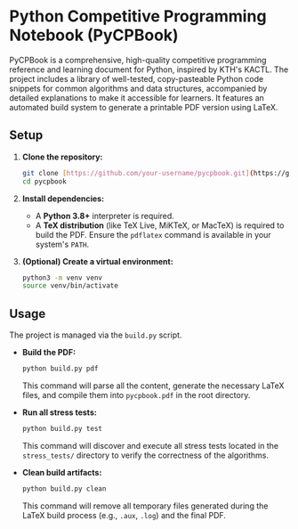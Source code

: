 # Python Competitive Programming Notebook (PyCPBook)

PyCPBook is a comprehensive, high-quality competitive programming reference and learning document for Python, inspired by KTH's KACTL. The project includes a library of well-tested, copy-pasteable Python code snippets for common algorithms and data structures, accompanied by detailed explanations to make it accessible for learners. It features an automated build system to generate a printable PDF version using LaTeX.

## Setup

1.  **Clone the repository:**

    ```bash
    git clone [https://github.com/your-username/pycpbook.git](https://github.com/your-username/pycpbook.git)
    cd pycpbook
    ```

2.  **Install dependencies:**

    - A **Python 3.8+** interpreter is required.
    - A **TeX distribution** (like TeX Live, MiKTeX, or MacTeX) is required to build the PDF. Ensure the `pdflatex` command is available in your system's `PATH`.

3.  **(Optional) Create a virtual environment:**
    ```bash
    python3 -m venv venv
    source venv/bin/activate
    ```

## Usage

The project is managed via the `build.py` script.

- **Build the PDF:**

  ```bash
  python build.py pdf
  ```

  This command will parse all the content, generate the necessary LaTeX files, and compile them into `pycpbook.pdf` in the root directory.

- **Run all stress tests:**

  ```bash
  python build.py test
  ```

  This command will discover and execute all stress tests located in the `stress_tests/` directory to verify the correctness of the algorithms.

- **Clean build artifacts:**
  ```bash
  python build.py clean
  ```
  This command will remove all temporary files generated during the LaTeX build process (e.g., `.aux`, `.log`) and the final PDF.
